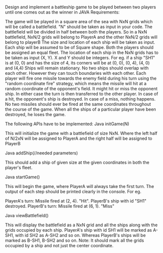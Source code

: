 Design and implement a battleship game to be played between two players until one comes out as the winner in JAVA
Requirements:

The game will be played in a square area of the sea with NxN grids which will be called a battlefield. "N" should be taken as input in your code.
The battlefield will be divided in half between both the players. So in a NxN battlefield, NxN/2 grids will belong to PlayerA and the other NxN/2 grids will belong to playerB
The size and location of each ship will be taken as input. Each ship will be assumed to be of Square shape. Both the players should be assigned an equal fleet.
The location of each ship in the NxN grids has to be taken as input (X, Y). X and Y should be integers. For eg. if a ship "SH1" is at (0, 0) and has the size of 4, its corners will be at (0, 0), (0, 4), (4, 0) and (4,4)
Ships will remain stationary. No two ships should overlap with each other. However they can touch boundaries with each other.
Each player will fire one missile towards the enemy field during his turn using the "random coordinate fire" strategy, which means the missile will hit at a random coordinate of the opponent's field. It might hit or miss the opponent ship. In either case the turn is then transferred to the other player.
In case of a hit, the opponent's ship is destroyed.
In case of a miss, nothing happens.
No two missiles should ever be fired at the same coordinates throughout the course of the game.
When all the ships of a particular player have been destroyed, he loses the game.


The following APIs have to be implemented:
Java
initGame(N)

This will initialize the game with a battlefield of size NxN. Where the left half of N/2xN will be assigned to PlayerA and the right half will be assigned to PlayerB

Java
addShip(//needed parameters)

This should add a ship of given size at the given coordinates in both the player's fleet.

Java
startGame()

This will begin the game, where PlayerA will always take the first turn. The output of each step should be printed clearly in the console.
For eg.

PlayerA's turn: Missile fired at (2, 4). "Hit". PlayerB's ship with id "SH1" destroyed.
PlayerB's turn: Missile fired at (6, 1). "Miss"



Java
viewBattlefield()

This will display the battlefield as a NxN grid and all the ships along with the grids occupied by each ship. PlayerA's ship with id SH1 will be marked as A-SH1, with id SH2 as A-SH2 and so on. Whereas PlayerB's ships will be marked as B-SH1, B-SH2 and so on.
Note: It should mark all the grids occupied by a ship and not just the center coordinate.
